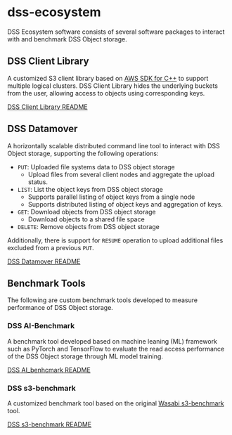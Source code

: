 # dss-ecosystem

DSS Ecosystem software consists of several software packages to interact with and benchmark DSS Object storage.

## DSS Client Library

A customized S3 client library based on [AWS SDK for C++](https://github.com/aws/aws-sdk-cpp) to support multiple logical clusters.
DSS Client Library hides the underlying buckets from the user, allowing access to objects using corresponding keys.

[DSS Client Library README](./dss_client/README.md)

## DSS Datamover

A horizontally scalable distributed command line tool to interact with DSS Object storage, supporting the following operations:

- `PUT`: Uploaded file systems data to DSS object storage
  - Upload files from several client nodes and aggregate the upload status.
- `LIST`: List the object keys from DSS object storage
  - Supports parallel listing of object keys from a single node
  - Supports distributed listing of object keys and aggregation of keys.
- `GET`: Download objects from DSS object storage
  - Download objects to a shared file space
- `DELETE`: Remove objects from DSS object storage

Additionally, there is support for `RESUME` operation to upload additional files excluded from a previous `PUT`.

[DSS Datamover README](./dss_datamover/README.md)

## Benchmark Tools

The following are custom benchmark tools developed to measure performance of DSS Object storage.

### DSS AI-Benchmark

A benchmark tool developed based on machine leaning (ML) framework such as PyTorch and TensorFlow to evaluate
the read access performance of the DSS Object storage through ML model training.


[DSS AI_benhcmark README](./dss_ai_benchmark/README.md)

### DSS s3-benchmark

A customized benchmark tool based on the original [Wasabi s3-benchmark](https://github.com/wasabi-tech/s3-benchmark) tool.

[DSS s3-benchmark README](./dss_s3benchmark/README.md)
